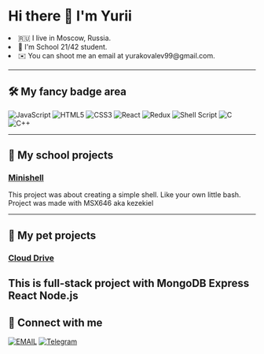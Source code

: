 # Hi there 👋 I'm Yurii

<!--
**ysachiko/ysachiko** is a ✨ _special_ ✨ repository because its `README.md` (this file) appears on your GitHub profile.

Here are some ideas to get you started:

- 🔭 I’m currently working on ...
- 🌱 I’m currently learning ...
- 👯 I’m looking to collaborate on ...
- 🤔 I’m looking for help with ...
- 💬 Ask me about ...
- 📫 How to reach me: ...
- 😄 Pronouns: ...
- ⚡ Fun fact: ...
-->

<li>🇷🇺 I live in Moscow, Russia.</li>
<li>🎒 I'm School 21/42 student.</li>
<li>✉️ You can shoot me an email at yurakovalev99@gmail.com.</li>

-----
## 🛠 My fancy badge area

![JavaScript](https://img.shields.io/badge/javascript-%23323330.svg?style=for-the-badge&logo=javascript&logoColor=%23F7DF1E)
![HTML5](https://img.shields.io/badge/html5-%23E34F26.svg?style=for-the-badge&logo=html5&logoColor=white)
![CSS3](https://img.shields.io/badge/css3-%231572B6.svg?style=for-the-badge&logo=css3&logoColor=white)
![React](https://img.shields.io/badge/react-%2320232a.svg?style=for-the-badge&logo=react&logoColor=%2361DAFB)
![Redux](https://img.shields.io/badge/redux-%23593d88.svg?style=for-the-badge&logo=redux&logoColor=white)
![Shell Script](https://img.shields.io/badge/shell_script-%23121011.svg?style=for-the-badge&logo=gnu-bash&logoColor=white)
![C](https://img.shields.io/badge/c-%2300599C.svg?style=for-the-badge&logo=c&logoColor=white)
![C++](https://img.shields.io/badge/c++-%2300599C.svg?style=for-the-badge&logo=c%2B%2B&logoColor=white)

----------------------------------------------------------------
## 🏫 My school projects

### <a href="https://github.com/ysachiko/Minishell">Minishell</a>

This project was about creating a simple shell.
Like your own little bash.
Project was made with MSX646 aka kezekiel

----------------------------------------------------------------
## 🐶 My pet projects

### <a href="https://github.com/ysachiko/CloudDrive">Cloud Drive</a>

This is full-stack project with MongoDB Express React Node.js
----------------------------------------------------------------

## 🤝 Connect with me

[![EMAIL](https://img.shields.io/badge/Gmail-D14836?style=for-the-badge&logo=gmail&logoColor=white)](mailto:yurakovalev99@gmail.com)
[![Telegram](https://img.shields.io/badge/Telegram-2CA5E0?style=for-the-badge&logo=telegram&logoColor=white)](https://t.me/Yurakovalev8)
